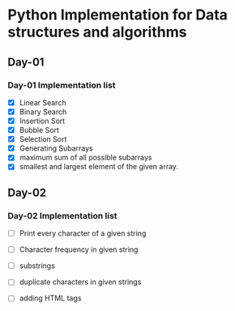 # Python Implementation for Data structures and algorithms

## Day-01

### Day-01 Implementation list

- [x] Linear Search
- [x] Binary Search
- [x] Insertion Sort
- [x] Bubble Sort
- [x] Selection Sort
- [x] Generating Subarrays
- [x] maximum sum of all possible subarrays
- [x] smallest and largest element of the given array.

## Day-02

### Day-02 Implementation list

- [ ] Print every character of a given string
- [ ] Character frequency in given string
- [ ] substrings 
- [ ] duplicate characters in given strings
- [ ] adding HTML tags

